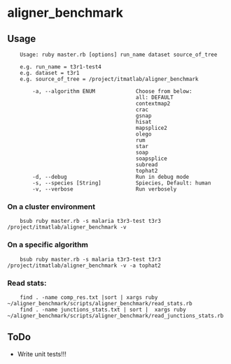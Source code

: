 # aligner_benchmark

## Usage
        Usage: ruby master.rb [options] run_name dataset source_of_tree

        e.g. run_name = t3r1-test4
        e.g. dataset = t3r1
        e.g. source_of_tree = /project/itmatlab/aligner_benchmark

            -a, --algorithm ENUM             Choose from below:
                                             all: DEFAULT
                                             contextmap2
                                             crac
                                             gsnap
                                             hisat
                                             mapsplice2
                                             olego
                                             rum
                                             star
                                             soap
                                             soapsplice
                                             subread
                                             tophat2
            -d, --debug                      Run in debug mode
            -s, --species [String]           Spiecies, Default: human
            -v, --verbose                    Run verbosely

### On a cluster environment
        bsub ruby master.rb -s malaria t3r3-test t3r3 /project/itmatlab/aligner_benchmark -v

### On a specific algorithm
        bsub ruby master.rb -s malaria t3r3-test t3r3  /project/itmatlab/aligner_benchmark -v -a tophat2

### Read stats:
        find . -name comp_res.txt |sort | xargs ruby ~/aligner_benchmark/scripts/aligner_benchmark/read_stats.rb
        find . -name junctions_stats.txt | sort |  xargs ruby ~/aligner_benchmark/scripts/aligner_benchmark/read_junctions_stats.rb

###

## ToDo

* Write unit tests!!!


